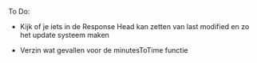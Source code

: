 To Do:
- Kijk of je iets in de Response Head kan zetten van last modified en zo het update systeem maken

- Verzin wat gevallen voor de minutesToTime functie